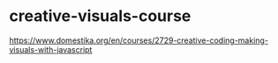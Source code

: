 # creative-visuals-course
https://www.domestika.org/en/courses/2729-creative-coding-making-visuals-with-javascript
